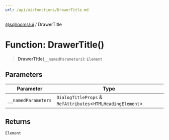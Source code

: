 ```yaml
---
url: /api/ui/functions/DrawerTitle.md
---
```

[@sqlrooms/ui](../index.md) / DrawerTitle

# Function: DrawerTitle()

> **DrawerTitle**(`__namedParameters`): `Element`

## Parameters

| Parameter | Type |
| ------ | ------ |
| `__namedParameters` | `DialogTitleProps` & `RefAttributes`<`HTMLHeadingElement`> |

## Returns

`Element`
